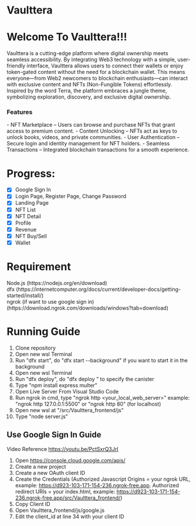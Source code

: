 # Vaulttera

<h1>Welcome To Vaulttera!!!</h1>
Vaulttera is a cutting-edge platform where digital ownership meets seamless accessibility. By integrating Web3 technology with a simple, user-friendly interface, Vaulttera allows users to connect their wallets or enjoy token-gated content without the need for a blockchain wallet. This means everyone—from Web2 newcomers to blockchain enthusiasts—can interact with exclusive content and NFTs (Non-Fungible Tokens) effortlessly. Inspired by the word Terra, the platform embraces a jungle theme, symbolizing exploration, discovery, and exclusive digital ownership.

<h3>Features</h3>
- NFT Marketplace – Users can browse and purchase NFTs that grant access to premium content.
- Content Unlocking – NFTs act as keys to unlock books, videos, and private communities.
- User Authentication – Secure login and identity management for NFT holders.
- Seamless Transactions – Integrated blockchain transactions for a smooth experience.

<h1>Progress:</h1>

- [x] Google Sign In
- [x] Login Page, Register Page, Change Password
- [x] Landing Page
- [x] NFT List
- [x] NFT Detail
- [x] Profile
- [x] Revenue
- [x] NFT Buy/Sell
- [x] Wallet

<h1>Requirement</h1>
Node.js (https://nodejs.org/en/download)<br>
dfx (https://internetcomputer.org/docs/current/developer-docs/getting-started/install/)<br>
ngrok (if want to use google sign in) (https://download.ngrok.com/downloads/windows?tab=download)<br>

<h1>Running Guide</h1>

1. Clone repository
2. Open new wsl Terminal
3. Run "dfx start", do "dfx start --background" if you want to start it in the background
4. Open new wsl Terminal
5. Run "dfx deploy", do "dfx deploy <canister>" to specify the canister
6. Type "npm install express multer"
7. Open Live Server From Visual Studio Code
8. Run ngrok in cmd, type "ngrok http <your_local_web_server>" example: "ngrok http 127.0.0.1:5500" or "ngrok http 80" (for localhost)
9. Open new wsl at "/src/Vaulttera_frontend/js"
10. Type "node server.js"

<h2>Use Google Sign In Guide</h2>

Video Reference https://youtu.be/PctSxrQ3JrI

1. Open https://console.cloud.google.com/apis/
2. Create a new project
3. Create a new OAuth client ID
4. Create the Credentials (Authorized Javascript Origins = your ngrok URL, example: https://d923-103-171-154-236.ngrok-free.app. Authorized redirect URls = your index.html, example: https://d923-103-171-154-236.ngrok-free.app/src/Vaulttera_frontend/)
5. Copy Client ID
6. Open Vaulttera_frontend/js/google.js
7. Edit the client_id at line 34 with your client ID
